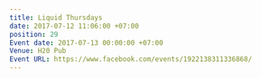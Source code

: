 ```yaml
---
title: Liquid Thursdays
date: 2017-07-12 11:06:00 +07:00
position: 29
Event date: 2017-07-13 00:00:00 +07:00
Venue: H20 Pub
Event URL: https://www.facebook.com/events/1922138311336868/
---
```


